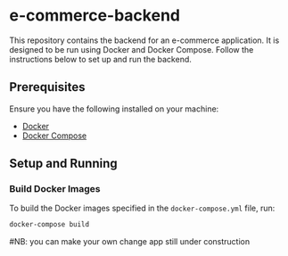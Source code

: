 # e-commerce-backend

This repository contains the backend for an e-commerce application. It is designed to be run using Docker and Docker Compose. Follow the instructions below to set up and run the backend.

## Prerequisites

Ensure you have the following installed on your machine:
- [Docker](https://docs.docker.com/get-docker/)
- [Docker Compose](https://docs.docker.com/compose/install/)

## Setup and Running

### Build Docker Images

To build the Docker images specified in the `docker-compose.yml` file, run:

```bash
docker-compose build
```
#NB:
 you can make your own change app still under construction
